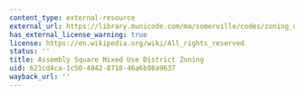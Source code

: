 ```yaml
---
content_type: external-resource
external_url: https://library.municode.com/ma/somerville/codes/zoning_ordinances?nodeId=Chapter%207%20-%20Special%20Districts
has_external_license_warning: true
license: https://en.wikipedia.org/wiki/All_rights_reserved
status: ''
title: Assembly Square Mixed Use District Zoning
uid: 621cd4ca-1c50-4842-8718-46a6b98a9637
wayback_url: ''
---
```

